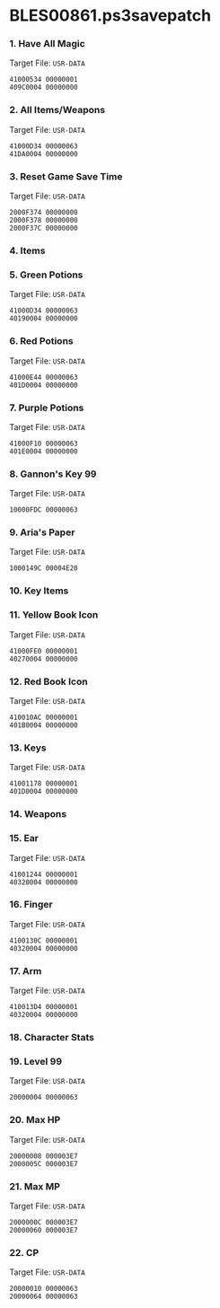 # BLES00861.ps3savepatch

### 1. Have All Magic

Target File: `USR-DATA`

```
41000534 00000001
409C0004 00000000
```

### 2. All Items/Weapons

Target File: `USR-DATA`

```
41000D34 00000063
41DA0004 00000000
```

### 3. Reset Game Save Time

Target File: `USR-DATA`

```
2000F374 00000000
2000F378 00000000
2000F37C 00000000
```

### 4. Items
### 5. Green Potions

Target File: `USR-DATA`

```
41000D34 00000063
40190004 00000000
```

### 6. Red Potions

Target File: `USR-DATA`

```
41000E44 00000063
401D0004 00000000
```

### 7. Purple Potions

Target File: `USR-DATA`

```
41000F10 00000063
401E0004 00000000
```

### 8. Gannon's Key 99

Target File: `USR-DATA`

```
10000FDC 00000063
```

### 9. Aria's Paper

Target File: `USR-DATA`

```
1000149C 00004E20
```

### 10. Key Items
### 11. Yellow Book Icon

Target File: `USR-DATA`

```
41000FE0 00000001
40270004 00000000
```

### 12. Red Book Icon

Target File: `USR-DATA`

```
410010AC 00000001
401B0004 00000000
```

### 13. Keys

Target File: `USR-DATA`

```
41001178 00000001
401D0004 00000000
```

### 14. Weapons
### 15. Ear

Target File: `USR-DATA`

```
41001244 00000001
40320004 00000000
```

### 16. Finger

Target File: `USR-DATA`

```
4100130C 00000001
40320004 00000000
```

### 17. Arm

Target File: `USR-DATA`

```
410013D4 00000001
40320004 00000000
```

### 18. Character Stats
### 19. Level 99

Target File: `USR-DATA`

```
20000004 00000063
```

### 20. Max HP

Target File: `USR-DATA`

```
20000008 000003E7
2000005C 000003E7
```

### 21. Max MP

Target File: `USR-DATA`

```
2000000C 000003E7
20000060 000003E7
```

### 22. CP

Target File: `USR-DATA`

```
20000010 00000063
20000064 00000063
```

